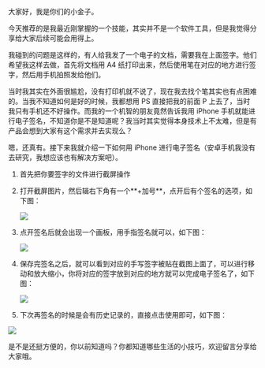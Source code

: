 大家好，我是你们的小金子。

今天推荐的是我最近刚掌握的一个技能，其实并不是一个软件工具，但是我觉得分享给大家后续可能会用得上。

我碰到的问题是这样的，有人给我发了一个电子的文档，需要我在上面签字。他们希望我这样去做，首先将文档用 A4 纸打印出来，然后使用笔在对应的地方进行签字，然后用手机拍照发给他们。

当时我其实在外面很尴尬，没有打印机就不说了，现在我去找个笔其实也有点困难的。当我不知道如何是好的时候，我都想用 PS 直接把我的前面 P 上去了，当时我只有手机还不好操作。而我的一个机智的朋友竟然告诉我用 iPhone 手机就能进行电子签名，不知道你是不是知道呢？我当时其实觉得本身技术上不太难，但是有产品会想到大家有这个需求并去实现么？

嗯，还真有。接下来我就介绍一下如何用 iPhone 进行电子签名（安卓手机我没有去研究，我想应该也有解决方案吧）。

1. 首先把你要签字的文件进行截屏操作

2. 打开截屏图片，然后辑右下角有一个**+加号**，点开后有个签名的选项，如下图：

   ![](https://7465-test-3c9b5e-books-1301492295.tcb.qcloud.la/mac_github_images/compress_iphone.sign.01.png)

3. 点开签名后就会出现一个画板，用手指签名就可以，如下图：

   ![](https://7465-test-3c9b5e-books-1301492295.tcb.qcloud.la/mac_github_images/compress_iphone.sign.02.png)

4. 保存完签名之后，就可以看到对应的手写签字被贴在截图上面了，可以进行移动和放大缩小，你将对应的签字放到对应的地方就可以完成电子签名了，如下图：

   ![](https://7465-test-3c9b5e-books-1301492295.tcb.qcloud.la/mac_github_images/compress_iphone.sign.03.png)

5. 下次再签名的时候是会有历史记录的，直接点击使用即可，如下图：

![](https://7465-test-3c9b5e-books-1301492295.tcb.qcloud.la/mac_github_images/compress_iphone.sign.04.png)

是不是还挺方便的，你以前知道吗？你都知道哪些生活的小技巧，欢迎留言分享给大家哦。









